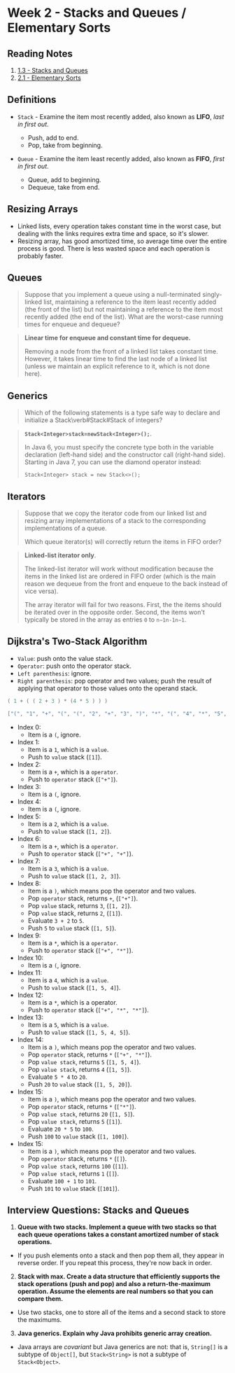 # Week 2 - Stacks and Queues / Elementary Sorts

## Reading Notes

1. [1.3 - Stacks and Queues](./1.3_stacks_and_queues)
2. [2.1 - Elementary Sorts](./2.1_elementary_sorts)

## Definitions

- `Stack` - Examine the item most recently added, also known as **LIFO**, *last in first out*.
    + Push, add to end.
    + Pop, take from beginning.

- `Queue` - Examine the item least recently added, also known as **FIFO**, *first in first out*.
    + Queue, add to beginning.
    + Dequeue, take from end.

## Resizing Arrays

- Linked lists, every operation takes constant time in the worst case, but dealing with the links requires extra time and space, so it's slower.
- Resizing array, has good amortized time, so average time over the entire process is good. There is less wasted space and each operation is probably faster.

## Queues

> Suppose that you implement a queue using a null-terminated singly-linked list, maintaining a reference to the item least recently added (the front of the list) but not maintaining a reference to the item most recently added (the end of the list). What are the worst-case running times for enqueue and dequeue?

> **Linear time for enqueue and constant time for dequeue.**
>
> Removing a node from the front of a linked list takes constant time. However, it takes linear time to find the last node of a linked list (unless we maintain an explicit reference to it, which is not done here).

## Generics

> Which of the following statements is a type safe way to declare and initialize a Stack\verb#Stack#Stack of integers?

> **`Stack<Integer>stack=newStack<Integer>();`**.
>
> In Java 6, you must specify the concrete type both in the variable declaration (left-hand side) and the constructor call (right-hand side). Starting in Java 7, you can use the diamond operator instead:
>
> `Stack<Integer> stack = new Stack<>();`

## Iterators

> Suppose that we copy the iterator code from our linked list and resizing array implementations of a stack to the corresponding implementations of a queue.
>
> Which queue iterator(s) will correctly return the items in FIFO order?

> **Linked-list iterator only**.
>
> The linked-list iterator will work without modification because the items in the linked list are ordered in FIFO order (which is the main reason we dequeue from the front and enqueue to the back instead of vice versa).
>
> The array iterator will fail for two reasons. First, the the items should be iterated over in the opposite order. Second, the items won't typically be stored in the array as entries `0` to `n−1n-1n−1`.

## Dijkstra's Two-Stack Algorithm

- `Value`: push onto the value stack.
- `Operator`: push onto the operator stack.
- `Left parenthesis`: ignore.
- `Right parenthesis`: pop operator and two values; push the result of applying that operator to those values onto the operand stack.

```java
( 1 + ( ( 2 + 3 ) * (4 * 5 ) ) )
```

```java
["(", "1", "+", "(", "(", "2", "+", "3", ")", "*", "(", "4", "*", "5", ")", ")", ")"]
```

- Index 0:
    + Item is a `(`, ignore.
- Index 1:
    + Item is a `1`, which is a `value`.
    + Push to `value` stack (`[1]`).
- Index 2:
    + Item is a `+`, which is a `operator`.
    + Push to `operator` stack (`["+"]`).
- Index 3:
    + Item is a `(`, ignore.
- Index 4:
    + Item is a `(`, ignore.
- Index 5:
    + Item is a `2`, which is a `value`.
    + Push to `value` stack (`[1, 2]`).
- Index 6:
    + Item is a `+`, which is a `operator`.
    + Push to `operator` stack (`["+", "+"]`).
- Index 7:
    + Item is a `3`, which is a `value`.
    + Push to `value` stack (`[1, 2, 3]`).
- Index 8:
    + Item is a `)`, which means pop the operator and two values.
    + Pop `operator` stack, returns `+`, (`["+"]`).
    + Pop `value` stack, returns `3`, (`[1, 2]`).
    + Pop `value` stack, returns `2`, (`[1]`).
    + Evaluate `3 + 2` to `5`.
    + Push `5` to `value` stack (`[1, 5]`).
- Index 9:
    + Item is a `*`, which is a `operator`.
    + Push to `operator` stack (`["+", "*"]`).
- Index 10:
    + Item is a `(`, ignore.
- Index 11:
    + Item is a `4`, which is a `value`.
    + Push to `value` stack (`[1, 5, 4]`).
- Index 12:
    + Item is a `*`, which is a operator.
    + Push to `operator` stack (`["+", "*", "*"]`).
- Index 13:
    + Item is a `5`, which is a `value`.
    + Push to `value` stack (`[1, 5, 4, 5]`).
- Index 14:
    + Item is a `)`, which means pop the operator and two values.
    + Pop `operator` stack, returns `*` (`["+", "*"]`).
    + Pop `value stack`, returns `5` (`[1, 5, 4]`).
    + Pop `value stack`, returns `4` (`[1, 5]`).
    + Evaluate `5 * 4` to `20`.
    + Push `20` to `value` stack (`[1, 5, 20]`).
- Index 15:
    + Item is a `)`, which means pop the operator and two values.
    + Pop `operator` stack, returns `*` (`["*"]`).
    + Pop `value stack`, returns `20` (`[1, 5]`).
    + Pop `value stack`, returns `5` (`[1]`).
    + Evaluate `20 * 5` to `100`.
    + Push `100` to `value` stack (`[1, 100]`).
- Index 15:
    + Item is a `)`, which means pop the operator and two values.
    + Pop `operator` stack, returns `*` (`[]`).
    + Pop `value stack`, returns `100` (`[1]`).
    + Pop `value stack`, returns `1` (`[]`).
    + Evaluate `100 + 1` to `101`.
    + Push `101` to `value` stack (`[101]`).

## Interview Questions: Stacks and Queues

1. **Queue with two stacks. Implement a queue with two stacks so that each queue operations takes a constant amortized number of stack operations.**

- If you push elements onto a stack and then pop them all, they appear in reverse order. If you repeat this process, they're now back in order.

2. **Stack with max. Create a data structure that efficiently supports the stack operations (push and pop) and also a return-the-maximum operation. Assume the elements are real numbers so that you can compare them.**

- Use two stacks, one to store all of the items and a second stack to store the maximums.

3. **Java generics. Explain why Java prohibits generic array creation.**

-  Java arrays are *covariant* but Java generics are not: that is, `String[]` is a subtype of `Object[]`, but `Stack<String>` is not a subtype of `Stack<Object>`.
